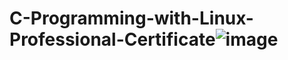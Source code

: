 # C-Programming-with-Linux-Professional-Certificate![image](https://user-images.githubusercontent.com/81693689/127788372-239c9fab-d044-4ed5-98d1-c7881d77aabf.png)
